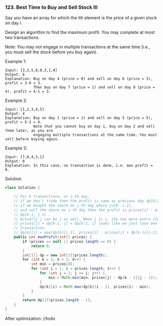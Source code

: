 ### 123. Best Time to Buy and Sell Stock III

Say you have an array for which the ith element is the price of a given stock on day i.

Design an algorithm to find the maximum profit. You may complete at most two transactions.

Note: You may not engage in multiple transactions at the same time (i.e., you must sell the stock before you buy again).

Example 1:
```
Input: [3,3,5,0,0,3,1,4]
Output: 6
Explanation: Buy on day 4 (price = 0) and sell on day 6 (price = 3), profit = 3-0 = 3.
             Then buy on day 7 (price = 1) and sell on day 8 (price = 4), profit = 4-1 = 3.
```
Example 2:
```
Input: [1,2,3,4,5]
Output: 4
Explanation: Buy on day 1 (price = 1) and sell on day 5 (price = 5), profit = 5-1 = 4.
             Note that you cannot buy on day 1, buy on day 2 and sell them later, as you are
             engaging multiple transactions at the same time. You must sell before buying again.
```
Example 3:
```
Input: [7,6,4,3,1]
Output: 0
Explanation: In this case, no transaction is done, i.e. max profit = 0.
```

Solution

```java
class Solution {

    // For k transactions, on i-th day,
    // if we don't trade then the profit is same as previous day dp[k][i-1];
    // if we bought the share on j-th day where j=[0..i-1],
    // and sell the share on i-th day then the profit is prices[i] - prices[j] +
    // dp[k-1, j-1] .
    // Actually j can be i as well. When j is i, the one more extra item prices[i] -
    // prices[j] + dp[k-1, j] = dp[k-1, i] looks like we just lose one chance of
    // transaction.
    // dp[k][i] = max(dp[k][i-1], prices[i] - prices[j] + dp[k-1][j-1]), j=[0..i-1]
    public int maxProfit(int[] prices) {
        if (prices == null || prices.length == 0) {
            return 0;
        }
        int[][] dp = new int[3][prices.length];
        for (int k = 1; k < 3; k++) {
            int min = prices[0];
            for (int i = 1; i < prices.length; i++) {
                for (int j = 1; j <= i; j++) {
                    min = Math.min(min, prices[j] - dp[k - 1][j - 1]);
                }
                dp[k][i] = Math.max(dp[k][i - 1], prices[i] - min);
            }
        }
        return dp[2][prices.length - 1];
    }
}
```

After optimization:
//todo

```java
```